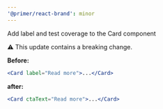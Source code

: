 ```yaml
---
'@primer/react-brand': minor
---
```


Add label and test coverage to the Card component

⚠️ This update contains a breaking change.

**Before:**

```jsx
<Card label="Read more">...</Card>
```

**after:**

```jsx
<Card ctaText="Read more">...</Card>
```
